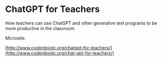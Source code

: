 # ChatGPT for Teachers

How teachers can use ChatGPT and other generative text programs to be more productive
in the classroom.

Microsite:

[http://www.coderdojotc.org/chatgpt-for-teachers/](http://www.coderdojotc.org/chat-gpt-for-teachers/)
